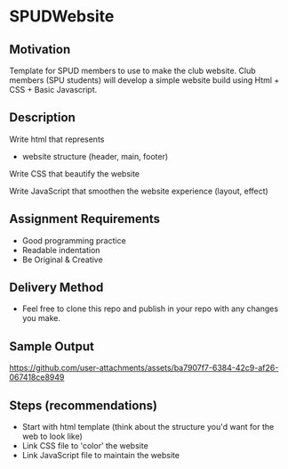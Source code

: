 # SPUDWebsite

## Motivation
Template for SPUD members to use to make the club website. 
Club members (SPU students) will develop a simple website build using Html + CSS + Basic Javascript.

## Description
Write html that represents
 - website structure (header, main, footer)
   
Write CSS that beautify the website

Write JavaScript that smoothen the website experience (layout, effect)

## Assignment Requirements
- Good programming practice
- Readable indentation
- Be Original & Creative

## Delivery Method
- Feel free to clone this repo and publish in your repo with any changes you make.

## Sample Output
https://github.com/user-attachments/assets/ba7907f7-6384-42c9-af26-067418ce8949

## Steps (recommendations)
- Start with html template (think about the structure you'd want for the web to look like)
- Link CSS file to 'color' the website
- Link JavaScript file to maintain the website


